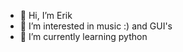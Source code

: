 - 👋 Hi, I’m Erik
- 👀 I’m interested in music :) and GUI's
- 🌱 I’m currently learning python

<!---
Erik2055/Erik2055 is a ✨ special ✨ repository because its `README.md` (this file) appears on your GitHub profile.
You can click the Preview link to take a look at your changes.
--->
